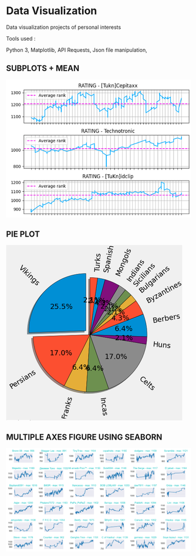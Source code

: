 # Data Visualization

Data visualization projects of personal interests

Tools used :

Python 3,
Matplotlib,
API Requests,
Json file manipulation,

## SUBPLOTS + MEAN

![](Images/SUBPLOTS+MEAN.png)

## PIE PLOT

![](Images/PIE%20PLOT.png)

## MULTIPLE AXES FIGURE USING SEABORN

![](Images/SEABORN%20MUTIPLE%20AXES%20SUBPLOT.png)
